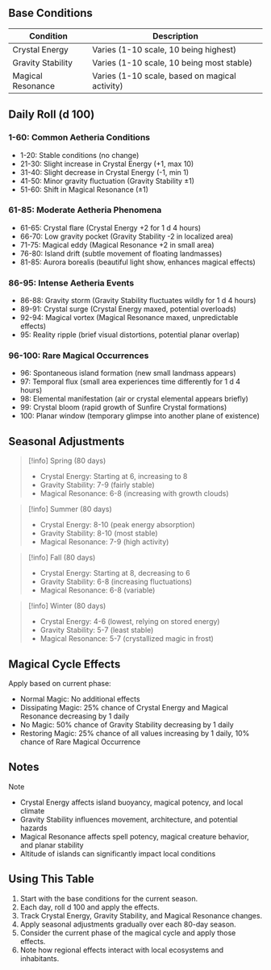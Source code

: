 ## Base Conditions

| Condition | Description |
|-----------|-------------|
| Crystal Energy | Varies (1-10 scale, 10 being highest) |
| Gravity Stability | Varies (1-10 scale, 10 being most stable) |
| Magical Resonance | Varies (1-10 scale, based on magical activity) |

## Daily Roll (d 100)

### 1-60: Common Aetheria Conditions
- 1-20: Stable conditions (no change)
- 21-30: Slight increase in Crystal Energy (+1, max 10)
- 31-40: Slight decrease in Crystal Energy (-1, min 1)
- 41-50: Minor gravity fluctuation (Gravity Stability ±1)
- 51-60: Shift in Magical Resonance (±1)

### 61-85: Moderate Aetheria Phenomena
- 61-65: Crystal flare (Crystal Energy +2 for 1 d 4 hours)
- 66-70: Low gravity pocket (Gravity Stability -2 in localized area)
- 71-75: Magical eddy (Magical Resonance +2 in small area)
- 76-80: Island drift (subtle movement of floating landmasses)
- 81-85: Aurora borealis (beautiful light show, enhances magical effects)

### 86-95: Intense Aetheria Events
- 86-88: Gravity storm (Gravity Stability fluctuates wildly for 1 d 4 hours)
- 89-91: Crystal surge (Crystal Energy maxed, potential overloads)
- 92-94: Magical vortex (Magical Resonance maxed, unpredictable effects)
- 95: Reality ripple (brief visual distortions, potential planar overlap)

### 96-100: Rare Magical Occurrences
- 96: Spontaneous island formation (new small landmass appears)
- 97: Temporal flux (small area experiences time differently for 1 d 4 hours)
- 98: Elemental manifestation (air or crystal elemental appears briefly)
- 99: Crystal bloom (rapid growth of Sunfire Crystal formations)
- 100: Planar window (temporary glimpse into another plane of existence)

## Seasonal Adjustments

> [!info] Spring (80 days)
> - Crystal Energy: Starting at 6, increasing to 8
> - Gravity Stability: 7-9 (fairly stable)
> - Magical Resonance: 6-8 (increasing with growth clouds)

> [!info] Summer (80 days)
> - Crystal Energy: 8-10 (peak energy absorption)
> - Gravity Stability: 8-10 (most stable)
> - Magical Resonance: 7-9 (high activity)

> [!info] Fall (80 days)
> - Crystal Energy: Starting at 8, decreasing to 6
> - Gravity Stability: 6-8 (increasing fluctuations)
> - Magical Resonance: 6-8 (variable)

> [!info] Winter (80 days)
> - Crystal Energy: 4-6 (lowest, relying on stored energy)
> - Gravity Stability: 5-7 (least stable)
> - Magical Resonance: 5-7 (crystallized magic in frost)

## Magical Cycle Effects

Apply based on current phase:
- Normal Magic: No additional effects
- Dissipating Magic: 25% chance of Crystal Energy and Magical Resonance decreasing by 1 daily
- No Magic: 50% chance of Gravity Stability decreasing by 1 daily
- Restoring Magic: 25% chance of all values increasing by 1 daily, 10% chance of Rare Magical Occurrence

## Notes

> [!note]
> - Crystal Energy affects island buoyancy, magical potency, and local climate
> - Gravity Stability influences movement, architecture, and potential hazards
> - Magical Resonance affects spell potency, magical creature behavior, and planar stability
> - Altitude of islands can significantly impact local conditions

## Using This Table

1. Start with the base conditions for the current season.
2. Each day, roll d 100 and apply the effects.
3. Track Crystal Energy, Gravity Stability, and Magical Resonance changes.
4. Apply seasonal adjustments gradually over each 80-day season.
5. Consider the current phase of the magical cycle and apply those effects.
6. Note how regional effects interact with local ecosystems and inhabitants.